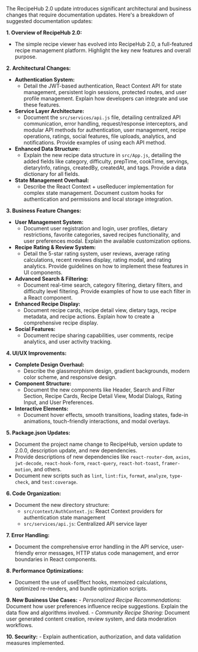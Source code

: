 The RecipeHub 2.0 update introduces significant architectural and business changes that require documentation updates. Here's a breakdown of suggested documentation updates:

**1. Overview of RecipeHub 2.0:**
  - The simple recipe viewer has evolved into RecipeHub 2.0, a full-featured recipe management platform. Highlight the key new features and overall purpose.

**2. Architectural Changes:**
  - **Authentication System:**
    - Detail the JWT-based authentication, React Context API for state management, persistent login sessions, protected routes, and user profile management. Explain how developers can integrate and use these features.
  - **Service Layer Architecture:**
    - Document the `src/services/api.js` file, detailing centralized API communication, error handling, request/response interceptors, and modular API methods for authentication, user management, recipe operations, ratings, social features, file uploads, analytics, and notifications. Provide examples of using each API method.
  - **Enhanced Data Structure:**
    - Explain the new recipe data structure in `src/App.js`, detailing the added fields like category, difficulty, prepTime, cookTime, servings, dietaryInfo, ratings, createdBy, createdAt, and tags. Provide a data dictionary for all fields.
  - **State Management Overhaul:**
    - Describe the React Context + useReducer implementation for complex state management. Document custom hooks for authentication and permissions and local storage integration.

**3. Business Feature Changes:**
  - **User Management System:**
    - Document user registration and login, user profiles, dietary restrictions, favorite categories, saved recipes functionality, and user preferences modal. Explain the available customization options.
  - **Recipe Rating & Review System:**
    - Detail the 5-star rating system, user reviews, average rating calculations, recent reviews display, rating modal, and rating analytics. Provide guidelines on how to implement these features in UI components.
  - **Advanced Search & Filtering:**
    - Document real-time search, category filtering, dietary filters, and difficulty level filtering. Provide examples of how to use each filter in a React component.
  - **Enhanced Recipe Display:**
    - Document recipe cards, recipe detail view, dietary tags, recipe metadata, and recipe actions. Explain how to create a comprehensive recipe display.
  - **Social Features:**
    - Document recipe sharing capabilities, user comments, recipe analytics, and user activity tracking.

**4. UI/UX Improvements:**
  - **Complete Design Overhaul:**
    - Describe the glassmorphism design, gradient backgrounds, modern color scheme, and responsive design.
  - **Component Structure:**
    - Document the new components like Header, Search and Filter Section, Recipe Cards, Recipe Detail View, Modal Dialogs, Rating Input, and User Preferences.
  - **Interactive Elements:**
    - Document hover effects, smooth transitions, loading states, fade-in animations, touch-friendly interactions, and modal overlays.

**5. Package.json Updates:**
  - Document the project name change to RecipeHub, version update to 2.0.0, description update, and new dependencies.
  - Provide descriptions of new dependencies like `react-router-dom`, `axios`, `jwt-decode`, `react-hook-form`, `react-query`, `react-hot-toast`, `framer-motion`, and others.
  - Document new scripts such as `lint`, `lint:fix`, `format`, `analyze`, `type-check`, and `test:coverage`.

**6. Code Organization:**
  - Document the new directory structure:
    - `src/context/AuthContext.js`: React Context providers for authentication state management
    - `src/services/api.js`: Centralized API service layer

**7. Error Handling:**
  - Document the comprehensive error handling in the API service, user-friendly error messages, HTTP status code management, and error boundaries in React components.

**8. Performance Optimizations:**
  - Document the use of useEffect hooks, memoized calculations, optimized re-renders, and bundle optimization scripts.

**9. New Business Use Cases:**
    - *Personalized Recipe Recommendations:* Document how user preferences influence recipe suggestions. Explain the data flow and algorithms involved.
    - *Community Recipe Sharing:* Document user generated content creation, review system, and data moderation workflows.

**10. Security:**
    - Explain authentication, authorization, and data validation measures implemented.
